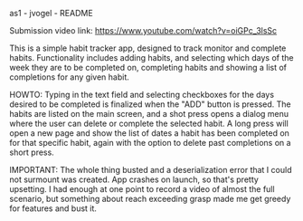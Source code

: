 as1 - jvogel - README

Submission video link: https://www.youtube.com/watch?v=oiGPc_3lsSc

This is a simple habit tracker app, designed to track monitor and complete habits. Functionality includes adding habits, and selecting which days of the week they are to be completed on, completing habits and showing a list of completions for any given habit.

HOWTO: Typing in the text field and selecting checkboxes for the days desired to be completed is finalized when the "ADD" button is pressed. The habits are listed on the main screen, and a shot press opens a dialog menu where the user can delete or complete the selected habit. A long press will open a new page and show the list of dates a habit has been completed on for that specific habit, again with the option to delete past completions on a short press.

IMPORTANT: The whole thing busted and a deserialization error that I could not surmount was created. App crashes on launch, so that's pretty upsetting. I had enough at one point to record a video of almost the full scenario, but something about reach exceeding grasp made 
me get greedy for features and bust it.
